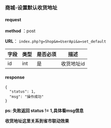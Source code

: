 ### 商城-设置默认收货地址



#### request

 **method** ：post
 
 **URL**： `index.php?g=Shop&m=UserApi&a=set_default`
 

 
字段 | 类型|是否必须|描述
---|---|---|---|
id | int|是|收货地址id|

#### response

```
{
  "status": 1,
  "msg": "操作成功"
}
```

**ps: 失败返回 status != 1,具体看msg信息**


**收货地址这里关系到省市联动效果**